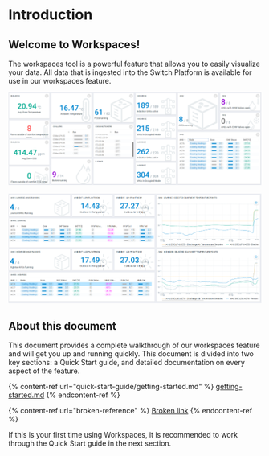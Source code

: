 # Introduction

## Welcome to Workspaces!

The workspaces tool is a powerful feature that allows you to easily visualize your data. All data that is ingested into the Switch Platform is available for use in our workspaces feature.

![An FM overview page](<.gitbook/assets/image (27).png>)

![An AHU summary page](<.gitbook/assets/image (28).png>)

## About this document

This document provides a complete walkthrough of our workspaces feature and will get you up and running quickly. This document is divided into two key sections: a Quick Start guide, and detailed documentation on every aspect of the feature.

{% content-ref url="quick-start-guide/getting-started.md" %}
[getting-started.md](quick-start-guide/getting-started.md)
{% endcontent-ref %}

{% content-ref url="broken-reference" %}
[Broken link](broken-reference)
{% endcontent-ref %}

If this is your first time using Workspaces, it is recommended to work through the Quick Start guide in the next section.
